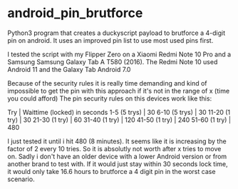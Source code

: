 # android_pin_brutforce
Python3 program that creates a duckyscript payload to brutforce a 4-digit pin on android. It uses an improved pin list to use most used pins first.

I tested the script with my Flipper Zero on a Xiaomi Redmi Note 10 Pro and a Samsung Samsung Galaxy Tab A T580 (2016).
The Redmi Note 10 used Android 11 and the Galaxy Tab Android 7.0

Because of the security rules it is really time demanding and kind of impossible to get the pin with this approach if it's not in the range of x (time you could afford)
The pin security rules on this devices work like this:

Try             |  Waittime (locked) in seconds
1-5   (5 trys)  |  30
6-10  (5 trys)  |  30
11-20 (1 try)   |  30
21-30 (1 try)   |  60
31-40 (1 try)   |  120
41-50 (1 try)   |  240
51-60 (1 try)   |  480

I just tested it until i hit 480 (8 minutes).
It seems like it is increasing by the factor of 2 every 10 tries. So it is absolutly not worth after x tries to move on.
Sadly i don't have an older device with a lower Android version or from another brand to test with.
If it would just stay within 30 seconds lock time, it would only take 16.6 hours to brutforce a 4 digit pin in the worst case scenario.
